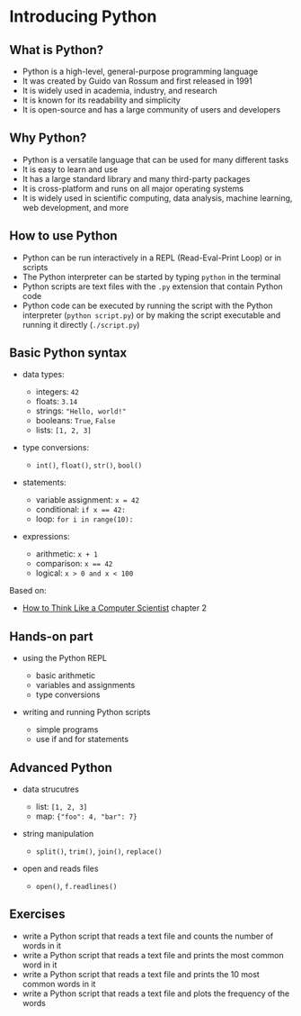 # Introducing Python


## What is Python?

- Python is a high-level, general-purpose programming language
- It was created by Guido van Rossum and first released in 1991
- It is widely used in academia, industry, and research
- It is known for its readability and simplicity
- It is open-source and has a large community of users and developers


## Why Python?

- Python is a versatile language that can be used for many different tasks
- It is easy to learn and use
- It has a large standard library and many third-party packages
- It is cross-platform and runs on all major operating systems
- It is widely used in scientific computing, data analysis, machine learning, web development, and more


## How to use Python

- Python can be run interactively in a REPL (Read-Eval-Print Loop) or in scripts
- The Python interpreter can be started by typing `python` in the terminal
- Python scripts are text files with the `.py` extension that contain Python code
- Python code can be executed by running the script with the Python interpreter (`python script.py`) or by making the script executable and running it directly (`./script.py`)


## Basic Python syntax

- data types:
   - integers: `42`
   - floats: `3.14`
   - strings: `"Hello, world!"`
   - booleans: `True`, `False`
   - lists: `[1, 2, 3]`

- type conversions:
   - `int()`, `float()`, `str()`, `bool()`

- statements:
   - variable assignment: `x = 42`
   - conditional: `if x == 42:`
   - loop: `for i in range(10):`

- expressions:
   - arithmetic: `x + 1`
   - comparison: `x == 42`
   - logical: `x > 0 and x < 100`


Based on:
- [How to Think Like a Computer Scientist](https://runestone.academy/ns/books/published/thinkcspy/index.html) chapter 2

## Hands-on part

- using the Python REPL
   - basic arithmetic
   - variables and assignments
   - type conversions

- writing and running Python scripts
   - simple programs
   - use if and for statements


## Advanced Python

- data strucutres
   - list: `[1, 2, 3]`
   - map: `{"foo": 4, "bar": 7}`

- string manipulation
   - `split()`, `trim()`, `join()`, `replace()`

- open and reads files
   - `open()`, `f.readlines()`


## Exercises

- write a Python script that reads a text file and counts the number of words in it
- write a Python script that reads a text file and prints the most common word in it
- write a Python script that reads a text file and prints the 10 most common words in it
- write a Python script that reads a text file and plots the frequency of the words

